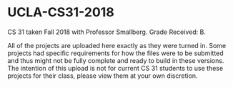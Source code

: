 # UCLA-CS31-2018
CS 31 taken Fall 2018 with Professor Smallberg. Grade Received: B.

All of the projects are uploaded here exactly as they were turned in. Some projects had specific requirements for how the files were to be submitted and thus might not be fully complete and ready to build in these versions. The intention of this upload is not for current CS 31 students to use these projects for their class, please view them at your own discretion.

